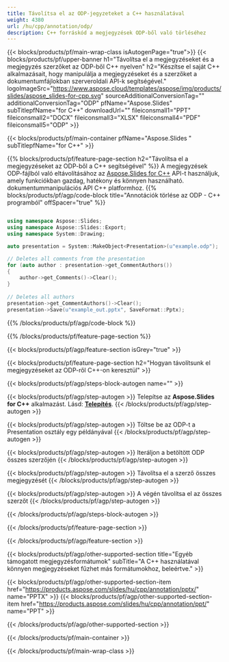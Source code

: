 ```yaml
---
title: Távolítsa el az ODP-jegyzeteket a C++ használatával
weight: 4380
url: /hu/cpp/annotation/odp/ 
description: C++ forráskód a megjegyzések ODP-ből való törléséhez
---
```


{{< blocks/products/pf/main-wrap-class isAutogenPage="true">}}
{{< blocks/products/pf/upper-banner h1="Távolítsa el a megjegyzéseket és a megjegyzés szerzőket az ODP-ből C++ nyelven" h2="Készítse el saját C++ alkalmazásait, hogy manipulálja a megjegyzéseket és a szerzőket a dokumentumfájlokban szerveroldali API-k segítségével." logoImageSrc="https://www.aspose.cloud/templates/aspose/img/products/slides/aspose_slides-for-cpp.svg" sourceAdditionalConversionTag="" additionalConversionTag="ODP" pfName="Aspose.Slides" subTitlepfName="for C++" downloadUrl="" fileiconsmall1="PPT" fileiconsmall2="DOCX" fileiconsmall3="XLSX" fileiconsmall4="PDF" fileiconsmall5="ODP" >}}

{{< blocks/products/pf/main-container pfName="Aspose.Slides " subTitlepfName="for C++" >}}

{{% blocks/products/pf/feature-page-section  h2="Távolítsa el a megjegyzéseket az ODP-ből a C++ segítségével" %}}
A megjegyzések ODP-fájlból való eltávolításához az [Aspose.Slides for C++](https://products.aspose.com/slides/hu/cpp/) API-t használjuk, amely funkciókban gazdag, hatékony és könnyen használható. dokumentummanipulációs API C++ platformhoz.
{{% blocks/products/pf/agp/code-block title="Annotációk törlése az ODP - C++ programból" offSpacer="true" %}}

```cpp

using namespace Aspose::Slides;
using namespace Aspose::Slides::Export;
using namespace System::Drawing;

auto presentation = System::MakeObject<Presentation>(u"example.odp");

// Deletes all comments from the presentation
for (auto author : presentation->get_CommentAuthors())
{
    author->get_Comments()->Clear();
}
        
// Deletes all authors
presentation->get_CommentAuthors()->Clear();
presentation->Save(u"example_out.pptx", SaveFormat::Pptx);
```
{{% /blocks/products/pf/agp/code-block %}}

{{% /blocks/products/pf/feature-page-section %}}

{{< blocks/products/pf/agp/feature-section isGrey="true" >}}

{{< blocks/products/pf/feature-page-section  h2="Hogyan távolítsunk el megjegyzéseket az ODP-ről C++-on keresztül" >}}

{{< blocks/products/pf/agp/steps-block-autogen name="" >}}

{{< blocks/products/pf/agp/step-autogen >}}
Telepítse az **Aspose.Slides for C++** alkalmazást. Lásd: [**Telepítés**](https://docs.aspose.com/slides/cpp/installation/).
{{< /blocks/products/pf/agp/step-autogen >}}

{{< blocks/products/pf/agp/step-autogen >}}
Töltse be az ODP-t a Presentation osztály egy példányával
{{< /blocks/products/pf/agp/step-autogen >}}

{{< blocks/products/pf/agp/step-autogen >}}
Iteráljon a betöltött ODP összes szerzőjén
{{< /blocks/products/pf/agp/step-autogen >}}

{{< blocks/products/pf/agp/step-autogen >}}
Távolítsa el a szerző összes megjegyzését
{{< /blocks/products/pf/agp/step-autogen >}}

{{< blocks/products/pf/agp/step-autogen >}}
A végén távolítsa el az összes szerzőt
{{< /blocks/products/pf/agp/step-autogen >}}

{{< /blocks/products/pf/agp/steps-block-autogen >}}

{{< /blocks/products/pf/feature-page-section >}}

{{< /blocks/products/pf/agp/feature-section >}}

{{< blocks/products/pf/agp/other-supported-section title="Egyéb támogatott megjegyzésformátumok" subTitle="A C++ használatával könnyen megjegyzéseket fűzhet más formátumokhoz, beleértve." >}}

{{< blocks/products/pf/agp/other-supported-section-item href="https://products.aspose.com/slides/hu/cpp/annotation/pptx/" name="PPTX" >}}
{{< blocks/products/pf/agp/other-supported-section-item href="https://products.aspose.com/slides/hu/cpp/annotation/ppt/" name="PPT" >}}

{{< /blocks/products/pf/agp/other-supported-section >}}

{{< /blocks/products/pf/main-container >}}
    
{{< /blocks/products/pf/main-wrap-class >}}